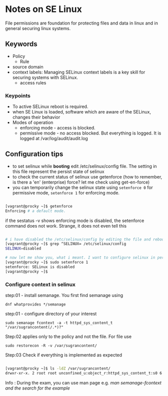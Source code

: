 # Notes on SE Linux

File permissions are foundation for protecting files and data in linux and in general securing linux systems.

## Keywords


- Policy
  - Rule
- source domain
- context labels: Managing SELinux context labels is a key skill for securing systems with SELinux.
  - access rules

### Keypoints

- To active SELinux reboot is required.
- when SE Linux is loaded, software which are aware of the SELinux, changes their behavior
- Modes of operation
  - enforcing mode - access is blocked.
  - permissive mode - no access blocked. But everything is logged. It is logged at /var/log/audit/audit.log

## Configuration tips

- to set selinux while **booting** edit /etc/selinux/config file. The setting in this file represent the persist state of selinux
- to check the current status of selinux use getenforce (how to remember, is there a 'en' (enterprise) force? let me check using get-en-force)
- you can temporarily change the selinux state using `setenforce 0` for permissive mode, `setenforce 1` for enforcing mode.

```bash

[vagrant@procky ~]$ getenforce 
Enforcing # a default mode.

```

if the sestatus -v shows enforcing mode is disabled, the setenforce command does not work. Strange, it does not even tell this

```bash

# i have disabled the /etc/selinux/config by editing the file and reboot the server
[vagrant@procky ~]$ grep ^SELINUX= /etc/selinux/config 
SELINUX=disabled

# now let me show you, what i meant. I want to configure selinux in permissive mode
[vagrant@procky ~]$ sudo setenforce 1
setenforce: SELinux is disabled
[vagrant@procky ~]$ 

```

### Configure context in selinux

step:01 - install semanage. You first find semanage using

`dnf whatprovides */semanage`

step:01 - configure directory of your interest

`sudo semanage fcontext -a -t httpd_sys_content_t "/var/sugrancontent(/.*)?"`

Step:02 applies only to the policy and not the file. For file use

`sudo restorecon -R -v /var/sugrancontent/`

Step:03 Check if everything is implemented as expected

```bash

[vagrant@procky ~]$ ls -ldZ /var/sugrancontent/
drwxr-xr-x. 2 root root unconfined_u:object_r:httpd_sys_content_t:s0 6 Dec 24 19:59 /var/sugrancontent/

```

Info : During the exam, you can use man page e.g.
*man semanage-fcontext and the search for the example*



